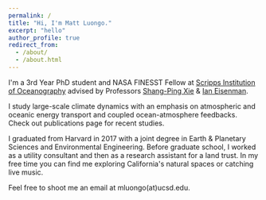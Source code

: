 ```yaml
---
permalink: /
title: "Hi, I'm Matt Luongo."
excerpt: "hello"
author_profile: true
redirect_from: 
  - /about/
  - /about.html
---
```

		
I'm a 3rd Year PhD student and NASA FINESST Fellow at [Scripps Institution of Oceanography](https://scripps.ucsd.edu/) advised by Professors [Shang-Ping Xie](https://sxie.scrippsprofiles.ucsd.edu/) & [Ian Eisenman](https://ieisenman.scrippsprofiles.ucsd.edu/). 
		
I study large-scale climate dynamics with an emphasis on atmospheric and oceanic energy transport and coupled ocean-atmosphere feedbacks. Check out publications page for recent studies.

I graduated from Harvard in 2017 with a joint degree in Earth & Planetary Sciences and Environmental Engineering. Before graduate school, I worked as a utility consultant and then as a research assistant for a land trust. In my free time you can find me exploring California's natural spaces or catching live music.

Feel free to shoot me an email at mluongo(at)ucsd.edu.
